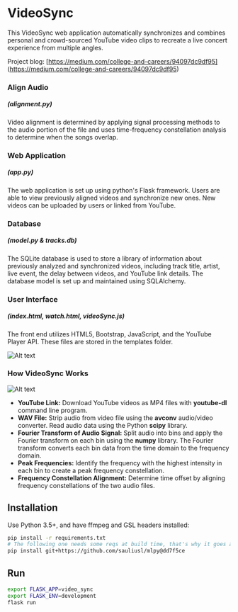 VideoSync
=========

This VideoSync web application automatically synchronizes and combines personal and crowd-sourced YouTube video clips to recreate a live concert experience from multiple angles.

Project blog: [https://medium.com/college-and-careers/94097dc9df95] (https://medium.com/college-and-careers/94097dc9df95)

### Align Audio
##### (alignment.py)
Video alignment is determined by applying signal processing methods to the audio portion of the file and uses time-frequency constellation analysis to determine when the songs overlap.

### Web Application
##### (app.py)
The web application is set up using python's Flask framework. Users are able to view previously aligned videos and synchronize new ones. New videos can be uploaded by users or linked from YouTube.

### Database
##### (model.py & tracks.db)
The SQLite database is used to store a library of information about previously analyzed and synchronized videos, including track title, artist, live event, the delay between videos, and YouTube link details. The database model is set up and maintained using SQLAlchemy.

### User Interface
##### (index.html, watch.html, videoSync.js)
The front end utilizes HTML5, Bootstrap, JavaScript, and the YouTube Player API. These files are stored in the templates folder.


![Alt text](screenshots/screenshot.png "User interface")

### How VideoSync Works
![Alt text](screenshots/diagram.png "Explanation diagram")
* **YouTube Link:** Download YouTube videos as MP4 files with **youtube-dl** command line program.
* **WAV File:** Strip audio from video file using the **avconv** audio/video converter. Read audio data using the Python **scipy** library.
* **Fourier Transform of Audio Signal:** Split audio into bins and apply the Fourier transform on each bin using the **numpy** library. The Fourier transform converts each bin data from the time domain to the frequency domain.
* **Peak Frequencies:** Identify the frequency with the highest intensity in each bin to create a peak frequency constellation.
* **Frequency Constellation Alignment:** Determine time offset by aligning frequency constellations of the two audio files. 

## Installation

Use Python 3.5+, and have ffmpeg and GSL headers installed:

```bash
pip install -r requirements.txt
# The following one needs some reqs at build time, that's why it goes after:
pip install git+https://github.com/sauliusl/mlpy@dd7f5ce
```

## Run

```bash
export FLASK_APP=video_sync
export FLASK_ENV=development
flask run
```

